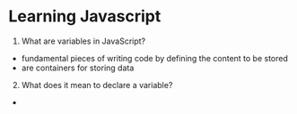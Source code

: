# Learning Javascript

1. What are variables in JavaScript?
- fundamental pieces of writing code by defining the content to be stored
- are containers for storing data
2. What does it mean to declare a variable?
- 
